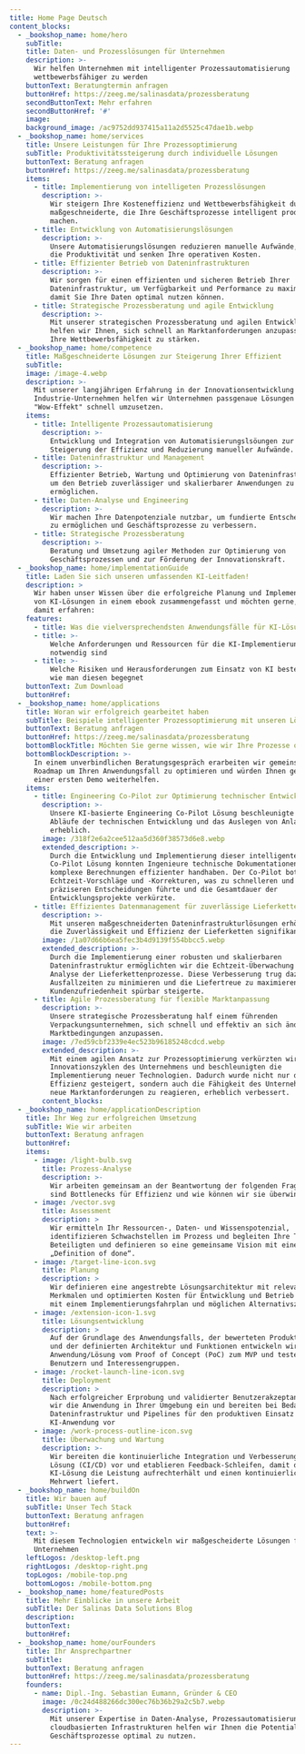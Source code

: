 ```yaml
---
title: Home Page Deutsch
content_blocks:
  - _bookshop_name: home/hero
    subTitle:
    title: Daten- und Prozesslösungen für Unternehmen
    description: >-
      Wir helfen Unternehmen mit intelligenter Prozessautomatisierung
      wettbewerbsfähiger zu werden
    buttonText: Beratungtermin anfragen
    buttonHref: https://zeeg.me/salinasdata/prozessberatung
    secondButtonText: Mehr erfahren
    secondButtonHref: '#'
    image:
    background_image: /ac9752dd937415a11a2d5525c47dae1b.webp
  - _bookshop_name: home/services
    title: Unsere Leistungen für Ihre Prozessoptimierung
    subTitle: Produktivitätssteigerung durch individuelle Lösungen
    buttonText: Beratung anfragen
    buttonHref: https://zeeg.me/salinasdata/prozessberatung
    items:
      - title: Implementierung von intelligeten Prozesslösungen
        description: >-
          Wir steigern Ihre Kosteneffizienz und Wettbewerbsfähigkeit durch
          maßgeschneiderte, die Ihre Geschäftsprozesse intelligent produktiver
          machen.
      - title: Entwicklung von Automatisierungslösungen
        description: >-
          Unsere Automatisierungslösungen reduzieren manuelle Aufwände, erhöhen
          die Produktivität und senken Ihre operativen Kosten.
      - title: Effizienter Betrieb von Dateninfrastrukturen
        description: >-
          Wir sorgen für einen effizienten und sicheren Betrieb Ihrer
          Dateninfrastruktur, um Verfügbarkeit und Performance zu maximieren
          damit Sie Ihre Daten optimal nutzen können.
      - title: Strategische Prozessberatung und agile Entwicklung
        description: >-
          Mit unserer strategischen Prozessberatung und agilen Entwicklung
          helfen wir Ihnen, sich schnell an Marktanforderungen anzupassen und
          Ihre Wettbewerbsfähigkeit zu stärken.
  - _bookshop_name: home/competence
    title: Maßgeschneiderte Lösungen zur Steigerung Ihrer Effizient
    subTitle:
    image: /image-4.webp
    description: >-
      Mit unserer langjährigen Erfahrung in der Innovationsentwicklung für
      Industrie-Unternehmen helfen wir Unternehmen passgenaue Lösungen mit
      "Wow-Effekt" schnell umzusetzen.
    items:
      - title: Intelligente Prozessautomatisierung
        description: >-
          Entwicklung und Integration von Automatisierungslsöungen zur
          Steigerung der Effizienz und Reduzierung manueller Aufwände.
      - title: Dateninfrastruktur und Management
        description: >-
          Effizienter Betrieb, Wartung und Optimierung von Dateninfrastrukturen,
          um den Betrieb zuverlässiger und skalierbarer Anwendungen zu
          ermöglichen.
      - title: Daten-Analyse und Engineering
        description: >-
          Wir machen Ihre Datenpotenziale nutzbar, um fundierte Entscheidungen
          zu ermöglichen und Geschäftsprozesse zu verbessern.
      - title: Strategische Prozessberatung
        description: >-
          Beratung und Umsetzung agiler Methoden zur Optimierung von
          Geschäftsprozessen und zur Förderung der Innovationskraft.
  - _bookshop_name: home/implementationGuide
    title: Laden Sie sich unseren umfassenden KI-Leitfaden!
    description: >
      Wir haben unser Wissen über die erfolgreiche Planung und Implementierung
      von KI-Lösungen in einem ebook zusammengefasst und möchten gerne, dass Sie
      damit erfahren:
    features:
      - title: Was die vielversprechendsten Anwendungsfälle für KI-Lösungen sind
      - title: >-
          Welche Anforderungen und Ressourcen für die KI-Implementierung
          notwendig sind
      - title: >-
          Welche Risiken und Herausforderungen zum Einsatz von KI bestehen und
          wie man diesen begegnet
    buttonText: Zum Download
    buttonHref:
  - _bookshop_name: home/applications
    title: Woran wir erfolgreich gearbeitet haben
    subTitle: Beispiele intelligenter Prozessoptimierung mit unseren Lösungen
    buttonText: Beratung anfragen
    buttonHref: https://zeeg.me/salinasdata/prozessberatung
    bottomBlockTitle: Möchten Sie gerne wissen, wie wir Ihre Prozesse optimieren können
    bottomBlockDescription: >-
      In einem unverbindlichen Beratungsgespräch erarbeiten wir gemeinsam eine
      Roadmap um Ihren Anwendungsfall zu optimieren und würden Ihnen gerne mit
      einer ersten Demo weiterhelfen.
    items:
      - title: Engineering Co-Pilot zur Optimierung technischer Entwicklungsprozesse
        description: >-
          Unsere KI-basierte Engineering Co-Pilot Lösung beschleunigte die
          Abläufe der technischen Entwicklung und das Auslegen von Anlagen
          erheblich.
        image: /318f2e6a2cee512aa5d360f38573d6e8.webp
        extended_description: >-
          Durch die Entwicklung und Implementierung dieser intelligenten
          Co-Pilot Lösung konnten Ingenieure technische Dokumentationen und
          komplexe Berechnungen effizienter handhaben. Der Co-Pilot bot
          Echtzeit-Vorschläge und -Korrekturen, was zu schnelleren und
          präziseren Entscheidungen führte und die Gesamtdauer der
          Entwicklungsprojekte verkürzte.
      - title: Effizientes Datenmanagement für zuverlässige Lieferketten
        description: >-
          Mit unseren maßgeschneiderten Dateninfrastrukturlösungen erhöhten wir
          die Zuverlässigkeit und Effizienz der Lieferketten signifikant.
        image: /1a07d66b6ea5fec3b4d9139f554bbcc5.webp
        extended_description: >-
          Durch die Implementierung einer robusten und skalierbaren
          Dateninfrastruktur ermöglichten wir die Echtzeit-Überwachung und
          Analyse der Lieferkettenprozesse. Diese Verbesserung trug dazu bei,
          Ausfallzeiten zu minimieren und die Liefertreue zu maximieren, was die
          Kundenzufriedenheit spürbar steigerte.
      - title: Agile Prozessberatung für flexible Marktanpassung
        description: >-
          Unsere strategische Prozessberatung half einem führenden
          Verpackungsunternehmen, sich schnell und effektiv an sich ändernde
          Marktbedingungen anzupassen.
        image: /7ed59cbf2339e4ec523b96185248cdcd.webp
        extended_description: >-
          Mit einem agilen Ansatz zur Prozessoptimierung verkürzten wir die
          Innovationszyklen des Unternehmens und beschleunigten die
          Implementierung neuer Technologien. Dadurch wurde nicht nur die
          Effizienz gesteigert, sondern auch die Fähigkeit des Unternehmens, auf
          neue Marktanforderungen zu reagieren, erheblich verbessert.
        content_blocks:
  - _bookshop_name: home/applicationDescription
    title: Ihr Weg zur erfolgreichen Umsetzung
    subTitle: Wie wir arbeiten
    buttonText: Beratung anfragen
    buttonHref:
    items:
      - image: /light-bulb.svg
        title: Prozess-Analyse
        description: >-
          Wir arbeiten gemeinsam an der Beantwortung der folgenden Fragen: „Was
          sind Bottlenecks für Effizienz und wie können wir sie überwinden?"
      - image: /vector.svg
        title: Assessment
        description: >
          Wir ermitteln Ihr Ressourcen-, Daten- und Wissenspotenzial,
          identifizieren Schwachstellen im Prozess und begleiten Ihre Teams und
          Beteiligten und definieren so eine gemeinsame Vision mit einer klaren
          „Definition of done“.
      - image: /target-line-icon.svg
        title: Planung
        description: >
          Wir definieren eine angestrebte Lösungsarchitektur mit relevanten
          Merkmalen und optimierten Kosten für Entwicklung und Betrieb zusammen
          mit einem Implementierungsfahrplan und möglichen Alternativszenarien.
      - image: /extension-icon-1.svg
        title: Lösungsentwicklung
        description: >
          Auf der Grundlage des Anwendungsfalls, der bewerteten Produktvision
          und der definierten Architektur und Funktionen entwickeln wir die
          Anwendung/Lösung vom Proof of Concept (PoC) zum MVP und testen sie mit
          Benutzern und Interessengruppen.
      - image: /rocket-launch-line-icon.svg
        title: Deployment
        description: >
          Nach erfolgreicher Erprobung und validierter Benutzerakzeptanz setzen
          wir die Anwendung in Ihrer Umgebung ein und bereiten bei Bedarf die
          Dateninfrastruktur und Pipelines für den produktiven Einsatz der
          KI-Anwendung vor
      - image: /work-process-outline-icon.svg
        title: Überwachung und Wartung
        description: >-
          Wir bereiten die kontinuierliche Integration und Verbesserung der
          Lösung (CI/CD) vor und etablieren Feedback-Schleifen, damit die
          KI-Lösung die Leistung aufrechterhält und einen kontinuierlichen
          Mehrwert liefert.
  - _bookshop_name: home/buildOn
    title: Wir bauen auf
    subTitle: Unser Tech Stack
    buttonText: Beratung anfragen
    buttonHref:
    text: >-
      Mit diesem Technologien entwickeln wir maßgescheiderte Lösungen für
      Unternehmen
    leftLogos: /desktop-left.png
    rightLogos: /desktop-right.png
    topLogos: /mobile-top.png
    bottomLogos: /mobile-bottom.png
  - _bookshop_name: home/featuredPosts
    title: Mehr Einblicke in unsere Arbeit
    subTitle: Der Salinas Data Solutions Blog
    description:
    buttonText:
    buttonHref:
  - _bookshop_name: home/ourFounders
    title: Ihr Ansprechpartner
    subTitle:
    buttonText: Beratung anfragen
    buttonHref: https://zeeg.me/salinasdata/prozessberatung
    founders:
      - name: Dipl.-Ing. Sebastian Eumann, Gründer & CEO
        image: /0c24d488266dc300ec76b36b29a2c5b7.webp
        description: >-
          Mit unserer Expertise in Daten-Analyse, Prozessautomatisierung sowie
          cloudbasierten Infrastrukturen helfen wir Ihnen die Potentiale ihrer
          Geschäftsprozesse optimal zu nutzen.
---
```

